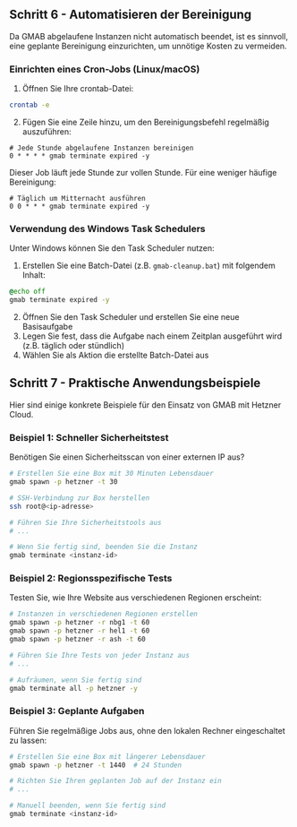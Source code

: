 ## Schritt 6 - Automatisieren der Bereinigung

Da GMAB abgelaufene Instanzen nicht automatisch beendet, ist es sinnvoll, eine geplante Bereinigung einzurichten, um unnötige Kosten zu vermeiden.

### Einrichten eines Cron-Jobs (Linux/macOS)

1. Öffnen Sie Ihre crontab-Datei:

```bash
crontab -e
```

2. Fügen Sie eine Zeile hinzu, um den Bereinigungsbefehl regelmäßig auszuführen:

```
# Jede Stunde abgelaufene Instanzen bereinigen
0 * * * * gmab terminate expired -y
```

Dieser Job läuft jede Stunde zur vollen Stunde. Für eine weniger häufige Bereinigung:

```
# Täglich um Mitternacht ausführen
0 0 * * * gmab terminate expired -y
```

### Verwendung des Windows Task Schedulers

Unter Windows können Sie den Task Scheduler nutzen:

1. Erstellen Sie eine Batch-Datei (z.B. `gmab-cleanup.bat`) mit folgendem Inhalt:

```bat
@echo off
gmab terminate expired -y
```

2. Öffnen Sie den Task Scheduler und erstellen Sie eine neue Basisaufgabe
3. Legen Sie fest, dass die Aufgabe nach einem Zeitplan ausgeführt wird (z.B. täglich oder stündlich)
4. Wählen Sie als Aktion die erstellte Batch-Datei aus

## Schritt 7 - Praktische Anwendungsbeispiele

Hier sind einige konkrete Beispiele für den Einsatz von GMAB mit Hetzner Cloud.

### Beispiel 1: Schneller Sicherheitstest

Benötigen Sie einen Sicherheitsscan von einer externen IP aus?

```bash
# Erstellen Sie eine Box mit 30 Minuten Lebensdauer
gmab spawn -p hetzner -t 30

# SSH-Verbindung zur Box herstellen
ssh root@<ip-adresse>

# Führen Sie Ihre Sicherheitstools aus
# ...

# Wenn Sie fertig sind, beenden Sie die Instanz
gmab terminate <instanz-id>
```

### Beispiel 2: Regionsspezifische Tests

Testen Sie, wie Ihre Website aus verschiedenen Regionen erscheint:

```bash
# Instanzen in verschiedenen Regionen erstellen
gmab spawn -p hetzner -r nbg1 -t 60
gmab spawn -p hetzner -r hel1 -t 60
gmab spawn -p hetzner -r ash -t 60

# Führen Sie Ihre Tests von jeder Instanz aus
# ...

# Aufräumen, wenn Sie fertig sind
gmab terminate all -p hetzner -y
```

### Beispiel 3: Geplante Aufgaben

Führen Sie regelmäßige Jobs aus, ohne den lokalen Rechner eingeschaltet zu lassen:

```bash
# Erstellen Sie eine Box mit längerer Lebensdauer
gmab spawn -p hetzner -t 1440  # 24 Stunden

# Richten Sie Ihren geplanten Job auf der Instanz ein
# ...

# Manuell beenden, wenn Sie fertig sind
gmab terminate <instanz-id>
```